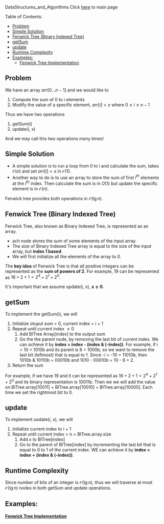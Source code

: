 DataStructures_and_Algorithms
Click [here](../README.md) to main page

Table of Contents:
- [Problem](#problem)
- [Simple Solution](#simple-solution)
- [Fenwick Tree (Binary Indexed Tree)](#fenwick-tree-binary-indexed-tree)
- [getSum](#getsum)
- [update](#update)
- [Runtime Complexity](#runtime-complexity)
- [Examples:](#examples)
    - [Fenwick Tree Implementation](#fenwick-tree-implementation)

## Problem
We have an array $arr[0 \dots n - 1]$ and we would like to
1. Compute the sum of 0 to i elements
2. Modify the value of a specific element, $arr[i] = x$ where $0 \leq i \leq n - 1$

Thus we have two operations
1. getSum(i)
2. update(i, x)

And we may call this two operations many times!

## Simple Solution
- A simple solution is to run a loop from 0 to i and calculate the sum, takes $\mathcal{O}(n)$ and set $arr[i] = x$ in $\mathcal{O}(1)$.
- Another way to do is to use an array to store the sum of first $i^{th}$ elements at the $i^{th}$ index. Then calculate the sum is in $O(1)$ but update the specific element is in $\mathcal{O}(n)$.

Fenwick tree provides both operations in $\mathcal{O}(\lg n)$.

## Fenwick Tree (Binary Indexed Tree)
Fenwick Tree, also known as Binary Indexed Tree, is represented as an array. 
- ach node stores the sum of some elements of the input array
- The size of Binary Indexed Tree array is equal to the size of the input array, but **index 1 based**.
- We will first initialize all the elements of the array to 0.

The **key idea** of Fenwick Tree is that all positive integers can be represented as the **sum of powers of 2**. For example, 19 can be represented as $16 + 2 + 1 = 2^4 + 2^1 + 2^0$. 

It's important that we assume update(i, x), **$x \geq 0$**.

## getSum
To implement the getSum(i), we will
1. Initialize otuput sum = 0, current index = i + 1
2. Repeat until current index $\leq 0$
   1. Add BITree Array[index] to the output sum
   2. Go the the parent node, by removing the last bit of current index. We can achieve it by **index = index - (index & (-index))**. For example, if i = 10 = 1010b and its parent is 8 = 1000b, so we want to remove the last bit (leftmost) that is equal to 1. Since -i = -10 = 11010b, then 1010b & 10110b = 00010b and 1010 - 00010b = 10 - 8 = 2.
3. Return the sum

For example, if we have 19 and it can be represented as $16 + 2 + 1 = 2^4 + 2^1 + 2^0$ and its binary representation is 10011b. Then we we will add the value on BITree.array[10011] + BITree.array[10010] + BITree.array[10000]. Each time we set the rightmost bit to 0.

## update
To implement uodate(i, x), we will
1. Initialize current index to i + 1 
2. Repeat until current index > n = BITree.array.size
   1. Add x to BITree[index]
   2. Go to the parent of BITree[index] by incrementing the last bit that is equal to 0 to 1 of the current index. WE can achieve it by **index = index + (index & (-index))**.

## Runtime Complexity
Since number of bits of an integer is $\mathcal{O}(\lg n)$, thus we will traverse at most $\mathcal{O}(\lg n)$ nodes in both getSum and update operations.

## Examples:
#### [Fenwick Tree Implementation](BIT_implementation/description.md)


